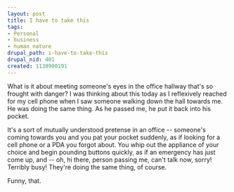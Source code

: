 ```yaml
--- 
layout: post
title: I have to take this
tags: 
- Personal
- business
- human nature
drupal_path: i-have-to-take-this
drupal_nid: 401
created: 1138900191
---
```

What is it about meeting someone's eyes in the office hallway that's so frought with danger? I was thinking about this today as I reflexively reached for my cell phone when I saw someone walking down the hall towards me. He was doing the same thing. As he passed me, he put it back into his pocket.



It's a sort of mutually understood pretense in an office -- someone's coming towards you and you pat your pocket suddenly, as if looking for a cell phone or a PDA you forgot about. You whip out the appliance of your choice and begin pounding buttons quickly, as if an emergency has just come up, and -- oh, hi there, person passing me, can't talk now, sorry! Terribly busy! They're doing the same thing, of course.



Funny, that.
